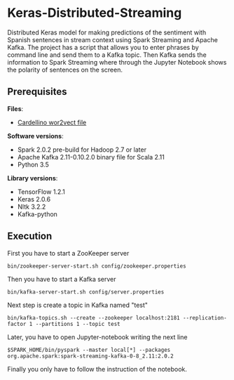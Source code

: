 # Keras-Distributed-Streaming
Distributed Keras model for making predictions of the sentiment with Spanish sentences in stream context using Spark Streaming and Apache Kafka. The project has a script that allows you to enter phrases by command line and send them to a Kafka topic. Then Kafka sends the information to Spark Streaming where through the Jupyter Notebook shows the polarity of sentences on the screen.

## Prerequisites
**Files**:
- [Cardellino wor2vect file](http://crscardellino.me/SBWCE/)

**Software versions**:
- Spark 2.0.2 pre-build for Hadoop 2.7 or later
- Apache Kafka 2.11-0.10.2.0 binary file for Scala 2.11
- Python 3.5

**Library versions**:
- TensorFlow 1.2.1
- Keras 2.0.6
- Nltk 3.2.2
- Kafka-python

## Execution
First you have to start a ZooKeeper server
```
bin/zookeeper-server-start.sh config/zookeeper.properties
```
Then you have to start a Kafka server
```
bin/kafka-server-start.sh config/server.properties
```
Next step is create a topic in Kafka named "test"
```
bin/kafka-topics.sh --create --zookeeper localhost:2181 --replication-factor 1 --partitions 1 --topic test
```
Later, you have to open Jupyter-notebook writing the next line
```
$SPARK_HOME/bin/pyspark --master local[*] --packages org.apache.spark:spark-streaming-kafka-0-8_2.11:2.0.2
```
Finally you only have to follow the instruction of the notebook.

